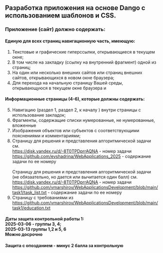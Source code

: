 ## Разработка приложения на основе Dango с использованием шаблонов и CSS.
### Приложение (сайт) должно содержать:
####	Единую для всех страниц навигационную часть, имеющую:
1.	Текстовые и графические гиперссылки, открывающиеся в текущем окне;
2.	В том числе на закладку (ссылку на внутренний фрагмент) одной из страниц;
3.	На один или несколько внешних сайтов или страниц внешних сайтов, открывающихся в новом окне браузера;
4.	Для перехода на начальную страницу Вашей среды, открывающуюся в текущем окне браузера и
#### Информационные страницы (4-6), которые должны содержать:
5.	Навигацию (раздел 1, раздел 2, к началу ) внутри страницы с использование закладок;
6.	Фрагменты, содержащие списки нумерованные, 	не нумерованные,  вложенные
7.	Изображения объектов или субъектов с соответствующими пояснениями и комментариями;
8.	Страницу для решения и представления алгоритмической  задачи см.
    <br>https://disk.yandex.ru/d/-8T0TPDprrAQNA -  номер задачи
    <br>https://github.com/evshadrina/WebApplications_2025 - содержание задачи по ее номеру
 	<br><br>Страницу для решения и представления алгоритмической  задачи (не обязаательно, но дается или вычитается один балл) см.
    <br>https://disk.yandex.ru/d/-8T0TPDprrAQNA -  номер задачи
    <br>https://github.com/vmarshirov/WebApplicationsDevelopment/blob/main/task1/task_list.txt - содержание задачи по ее номеру   
9.	Страницу с требованиями из https://github.com/vmarshirov/WebApplicationsDevelopment/blob/main/task1/education.txt


#### Даты  защита контрольной работы 1: <br> 2025-03-06 - группы 3, 4; <br> 2025-03-13 группы 1,2 и 5, 6 <br>Можно досрочно
#### Защита с опозданием - минус 2 балла за контрольную
